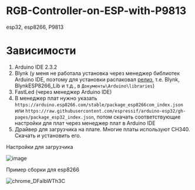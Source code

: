 # RGB-Controller-on-ESP-with-P9813
esp32, esp8266, P9813

# Зависимости
1. Arduino IDE 2.3.2
2. Blynk (у меня не работала установка через менеджер библиотек Arduino IDE, поэтому для установки распаковал [релиз](https://github.com/blynkkk/blynk-library/releases), т.е. Blynk, BlynkESP8266_Lib и т.д., в `Документы\Arduino\libraries`)
3. FastLed (через менеджер Arduino IDE)
4. В менеджер плат нужно указать `https://arduino.esp8266.com/stable/package_esp8266com_index.json` или `https://raw.githubusercontent.com/espressif/arduino-esp32/gh-pages/package_esp32_index.json`, потом скачать соответствующие настройки для плат через менеджер плат в Arduino IDE
5. Драйвер для загрузчика на плате. Многие платы используют CH340. Скачать и установить его.

Настройки для загрузчика

![image](https://github.com/Persivan/RGB-Controller-on-ESP-with-P9813-main/assets/39733368/c5ce921b-8caf-4453-8572-9ef2c0e79f47)

Пример сборки для esp8266

![chrome_DFaIbWTh3C](https://github.com/Persivan/RGB-Controller-on-ESP-with-P9813-main/assets/39733368/eebc576b-c109-482c-870d-52dc4333a7a1)

